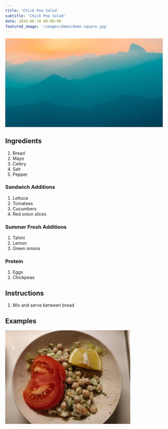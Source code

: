 ```yaml
---
title: 'Chick Pea Salad'
subtitle: 'Chick Pea Salad'
date: 2018-06-30 00:00:00
featured_image: '/images/demo/demo-square.jpg'
---
```


![](/images/demo/demo-landscape.jpg)

## Ingredients

1. Bread
1. Mayo
1. Celery
1. Salt
1. Pepper

### Sandwich Additions

1. Lettuce
1. Tomatoes
1. Cucumbers
1. Red onion slices

### Summer Fresh Additions

1. Tahini
1. Lemon
1. Green onions

### Protein

1. Eggs
1. Chickpeas

## Instructions

1. Mix and serve between bread

## Examples

![chickpea salad](/images/recipes/vegetarian/vegetarian-chick-pea-salad-01.jpg)